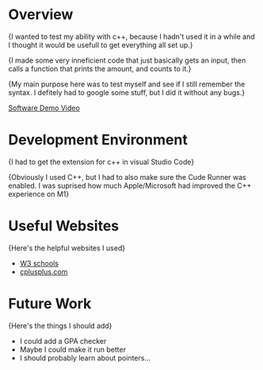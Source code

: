 # Overview

{I wanted to test my ability with c++, because I hadn't used it in a while and I thought it would be usefull to get everything all set up.}

{I made some very inneficient code that just basically gets an input, then calls a function that prints the amount, and counts to it.}

{My main purpose here was to test myself and see if I still remember the syntax. I defitely had to google some stuff, but I did it without any bugs.}

[Software Demo Video](https://youtu.be/nB7MAOaHsqc)

# Development Environment

{I had to get the extension for c++ in visual Studio Code}

{Obviously I used C++, but I had to also make sure the Cude Runner was enabled. I was suprised how much Apple/Microsoft had improved the C++ experience on M1}

# Useful Websites

{Here's the helpful websites I used}

- [W3 schools](https://www.w3schools.com/cpp/cpp_classes.asp)
- [cplusplus.com](https://cplusplus.com/forum/beginner/147710/)

# Future Work

{Here's the things I should add}

- I could add a GPA checker
- Maybe I could make it run better
- I should probably learn about pointers...
